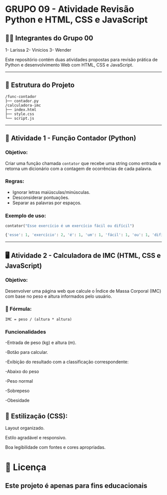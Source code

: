 # GRUPO 09 - Atividade Revisão Python e HTML, CSS e JavaScript
## 👨‍💻 Integrantes do Grupo 00
1- Larissa
2- Vinicios
3- Wender



Este repositório contém duas atividades propostas para revisão prática de Python e desenvolvimento Web com HTML, CSS e JavaScript.

---

## 📁 Estrutura do Projeto

``` 
/func-contador
├── contador.py
/calculadora-imc
├── index.html
├── style.css
└── script.js
```

---

## 🐍 Atividade 1 - Função Contador (Python)

### Objetivo:
Criar uma função chamada `contator` que recebe uma string como entrada e retorna um dicionário com a contagem de ocorrências de cada palavra.

### Regras:
- Ignorar letras maiúsculas/minúsculas.
- Desconsiderar pontuações.
- Separar as palavras por espaços.

### Exemplo de uso:
```python
contator("Esse exercício é um exercício fácil ou difícil")

{'esse': 1, 'exercício': 2, 'é': 1, 'um': 1, 'fácil': 1, 'ou': 1, 'difícil': 1}
```

---

## 🖥️ Atividade 2 - Calculadora de IMC (HTML, CSS e JavaScript)
### Objetivo:
Desenvolver uma página web que calcule o Índice de Massa Corporal (IMC) com base no peso e altura informados pelo usuário.

### 🧮 Fórmula:
```
IMC = peso / (altura * altura)
```

### Funcionalidades
-Entrada de peso (kg) e altura (m).

-Botão para calcular.

-Exibição do resultado com a classificação correspondente:

-Abaixo do peso

-Peso normal

-Sobrepeso

-Obesidade

## 🎨 Estilização (CSS):
Layout organizado.

Estilo agradável e responsivo.

Boa legibilidade com fontes e cores apropriadas. 


# 📝 Licença
## Este projeto é apenas para fins educacionais